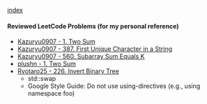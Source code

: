 [index](index.html)

#### Reviewed LeetCode Problems (for my personal reference)

- [Kazuryu0907 - 1. Two Sum](https://github.com/Kazuryu0907/LeetCode_Arai60/pull/1)
- [Kazuryu0907 - 387. First Unique Character in a String](https://github.com/Kazuryu0907/LeetCode_Arai60/pull/2)
- [Kazuryu0907 - 560. Subarray Sum Equals K](https://github.com/Kazuryu0907/LeetCode_Arai60/pull/4)
- [plushn - 1. Two Sum](https://github.com/plushn/SWE-Arai60/pull/11)
- [Ryotaro25 - 226. Invert Binary Tree](https://github.com/Ryotaro25/leetcode_first60/pull/71)
	- std::swap
	- Google Style Guide: Do not use using-directives (e.g., using namespace foo)
